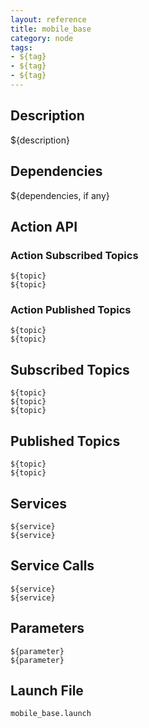 ```yaml
---
layout: reference
title: mobile_base
category: node
tags: 
- ${tag}
- ${tag}
- ${tag}
---
```


## Description
${description}

## Dependencies
${dependencies, if any}

## Action API
### Action Subscribed Topics
``${topic}``  
``${topic}``  

### Action Published Topics
``${topic}``  
``${topic}``  

## Subscribed Topics
``${topic}``  
``${topic}``  
``${topic}``  

## Published Topics
``${topic}``  
``${topic}``  

## Services
``${service}``  
``${service}``  

## Service Calls
``${service}``  
``${service}``  

## Parameters
``${parameter}``  
``${parameter}``  

## Launch File
``mobile_base.launch``  